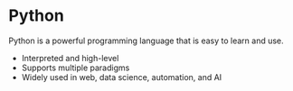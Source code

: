# Python

Python is a powerful programming language that is easy to learn and use.

- Interpreted and high-level
- Supports multiple paradigms
- Widely used in web, data science, automation, and AI